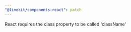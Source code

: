 ```yaml
---
"@livekit/components-react": patch
---
```


React requires the class property to be called 'className'

